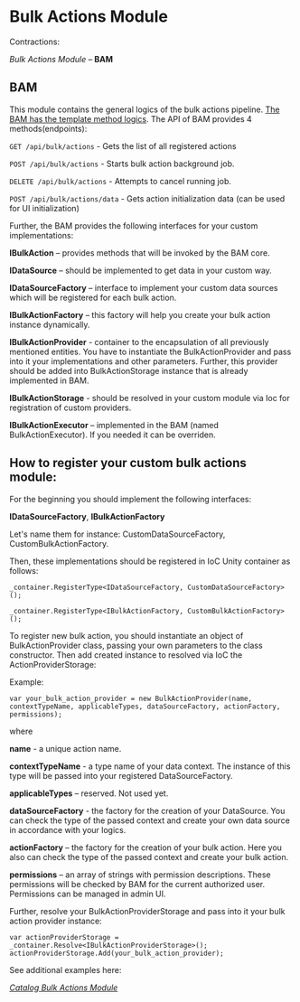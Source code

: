 # Bulk Actions Module

Contractions: 

_Bulk Actions Module_ – **BAM** 


## BAM 

This module contains the general logics of the bulk actions pipeline. 
[The BAM has the template method logics](https://en.wikipedia.org/wiki/Template_method_pattern).
The API of BAM provides 4 methods(endpoints): 

`GET /api/bulk/actions` - Gets the list of all registered actions 

`POST /api/bulk/actions` - Starts bulk action background job. 

`DELETE /api/bulk/actions` - Attempts to cancel running job. 

`POST /api/bulk/actions/data` - Gets action initialization data (can be used for UI initialization) 


Further, the BAM provides the following interfaces for your custom implementations: 

**IBulkAction** – provides methods that will be invoked by the BAM core.  

**IDataSource** – should be implemented to get data in your custom way. 

**IDataSourceFactory** – interface to implement your custom data sources which will be registered for each bulk action. 

**IBulkActionFactory** – this factory will help you create your bulk action instance dynamically. 

**IBulkActionProvider** - container to the encapsulation of all previously mentioned entities. You have to instantiate the BulkActionProvider and pass into it your implementations and other parameters. Further, this provider should be added into BulkActionStorage instance that is already implemented in BAM. 

**IBulkActionStorage** - should be resolved in your custom module via Ioc for registration of custom providers. 

**IBulkActionExecutor** – implemented in the BAM (named BulkActionExecutor). If you needed it can be overriden. 

 
## How to register your custom bulk actions module:

For the beginning you should implement the following interfaces: 

**IDataSourceFactory**, **IBulkActionFactory**  

Let's name them for instance: CustomDataSourceFactory, CustomBulkActionFactory. 

Then, these implementations should be registered in IoC Unity container as follows: 

`_container.RegisterType<IDataSourceFactory, CustomDataSourceFactory>();` 

`_container.RegisterType<IBulkActionFactory, CustomBulkActionFactory>();`


To register new bulk action, you should instantiate an object of BulkActionProvider class, passing your own parameters to the class constructor. Then add created instance to resolved via IoC the ActionProviderStorage:  

Example: 

`var your_bulk_action_provider = new BulkActionProvider(name, contextTypeName, applicableTypes, dataSourceFactory, actionFactory, permissions);`  

where  

**name** - a unique action name. 

**contextTypeName**  - a type name of your data context. The instance of this type will be passed into your registered DataSourceFactory.

**applicableTypes** – reserved. Not used yet. 

**dataSourceFactory** - the factory for the creation of your DataSource. You can check the type of the passed context and create your own data source in accordance with your logics.

**actionFactory** – the factory for the creation of your bulk action. Here you also can check the type of the passed context and create your bulk action.

**permissions** – an array of strings with permission descriptions. These permissions will be checked by BAM for the current authorized user. Permissions can be managed in admin UI.

Further, resolve your BulkActionProviderStorage and pass into it your bulk action provider instance:

`var actionProviderStorage = _container.Resolve<IBulkActionProviderStorage>(); actionProviderStorage.Add(your_bulk_action_provider);`

See additional examples here:

[_Catalog Bulk Actions Module_](https://github.com/VirtoCommerce/vc-module-catalog-bulk-action/blob/dev/VirtoCommerce.CatalogBulkActionsModule/VirtoCommerce.CatalogBulkActionsModule.Web/Module.cs)
